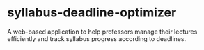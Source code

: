 # syllabus-deadline-optimizer
A web-based application to help professors manage their lectures efficiently and track syllabus progress according to deadlines.

